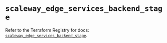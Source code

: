 # `scaleway_edge_services_backend_stage`

Refer to the Terraform Registry for docs: [`scaleway_edge_services_backend_stage`](https://registry.terraform.io/providers/scaleway/scaleway/2.59.0/docs/resources/edge_services_backend_stage).

